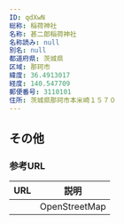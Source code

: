 ```yaml
---
ID: qdXwN
総称: 稲荷神社
名称: 甚二郎稲荷神社
名称読み: null
別名: null
都道府県: 茨城県
区域: 那珂市
緯度: 36.4913017
経度: 140.547709
郵便番号: 3110101
住所: 茨城県那珂市本米崎１５７０
---
```


## その他

### 参考URL

| URL | 説明          |
| --- | ------------- |
|     | OpenStreetMap |
